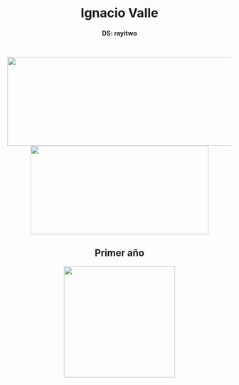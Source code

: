 <h1 align="center">Ignacio Valle</h1>
<h3 align="center" style="font-size: 14px;">DS: rayitwo</h3>
<br>

<p align="center">
  <img width="600" height="200" src="https://github-readme-stats.vercel.app/api?username=IV2004&show_icons=true&theme=vision-friendly-dark">
  <img width="400" height="200" src="https://github-readme-stats.vercel.app/api/top-langs/?username=IV2004&size_weight=0.0005&count_weight=0.3&layout=compact&theme=vision-friendly-dark">
</p>

<h2 align="center">Primer año</h2>
<div align="center">
    <a href="https://github.com/IV2004/Taller-De-Programacion-2024"><img width="250" src="https://denvercoder1-github-readme-stats.vercel.app/api/pin/?username=IV2004&repo=Taller-De-Programacion-2024&theme=dark&border_color=474554&icon_color=F8D866&show_icons=false"></a>
<br>
</div>




<!-- <div id="header" align="center">
  <img src="https://komarev.com/ghpvc/?username=IV2004&style=for-the-badge&color=orange" alt=""/>
</div>

<p align="center">
 <img width="1000" src="assets/github-snake.svg" alt="snake"/>
</p>
Todavia requiere hacer github actions para que matchee con mis commits anuales
-->
